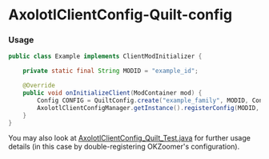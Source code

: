 # AxolotlClientConfig-Quilt-config

### Usage

```java
public class Example implements ClientModInitializer {

    private static final String MODID = "example_id";

    @Override
    public void onInitializeClient(ModContainer mod) {
        Config CONFIG = QuiltConfig.create("example_family", MODID, Config.class);
        AxolotlClientConfigManager.getInstance().registerConfig(MODID, new QuiltConfigConverter(CONFIG));
    }
}
```

You may also look at [AxolotlClientConfig_Quilt_Test.java](src/test/java/io/github/moehreag/AxolotlClientConfig_Quilt_Test.java)
for further usage details (in this case by double-registering OKZoomer's configuration).
